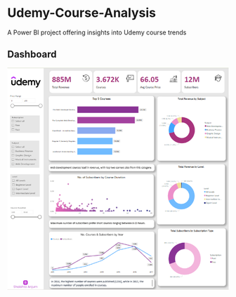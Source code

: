 # Udemy-Course-Analysis
A Power BI project offering insights into Udemy course trends

## Dashboard
![](https://github.com/Shaishta-Anjum/Udemy-Course-Analysis/blob/main/logos/Dasboard.png)
